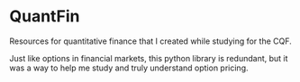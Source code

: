 # QuantFin
Resources for quantitative finance that I created while studying for the CQF. 

Just like options in financial markets, this python library is redundant, 
but it was a way to help me study and truly understand option pricing.
